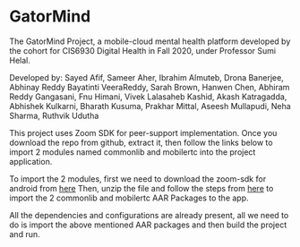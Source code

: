 # GatorMind

The GatorMind Project, a mobile-cloud mental health platform developed by the cohort for CIS6930 Digital Health in Fall 2020, under Professor Sumi Helal.

Developed by:
Sayed Afif, 
Sameer Aher, 
Ibrahim Almuteb, 
Drona Banerjee, 
Abhinay Reddy Bayatinti VeeraReddy, 
Sarah Brown, 
Hanwen Chen, 
Abhiram Reddy Gangasani, 
Fnu Himani, 
Vivek Lalasaheb Kashid, 
Akash Katragadda, 
Abhishek Kulkarni, 
Bharath Kusuma, 
Prakhar Mittal, 
Aseesh Mullapudi, 
Neha Sharma, 
Ruthvik Udutha

This project uses Zoom SDK for peer-support implementation. Once you download the repo from github, extract it, 
then follow the links below to import 2 modules named commonlib and mobilertc into the project application.

To import the 2 modules, first we need to download the zoom-sdk for android from [here](https://github.com/zoom/zoom-sdk-android/archive/master.zip)
Then, unzip the file and follow the steps from [here](https://marketplace.zoom.us/docs/sdk/native-sdks/android/getting-started/integration)
to import the 2 commonlib and mobilertc AAR Packages to the app.

All the dependencies and configurations are already present, all we need to do is import the above mentioned AAR packages and then build the project and run.


